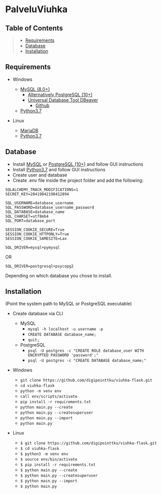 # PalveluViuhka



**Table of Contents**
---
> * [Requirements](#requirements)
> * [Database](#database)
> * [Installation](#installation)


**Requirements**
---
* Windows
  * [MySQL (8.0+)](https://dev.mysql.com/downloads/mysql/)
    * [Alternatively PostgreSQL (10+)](https://www.postgresql.org/download/windows/)
    * [Universal Database Tool DBeaver](https://dbeaver.io/)
      * [Github](https://github.com/dbeaver/dbeaver)
  * [Python3.7](https://www.python.org/downloads/)

* Linux
  * [MariaDB](aaa)
  * [Python3.7](aaa)

**Database**
---
  * Install [MySQL](https://dev.mysql.com/downloads/mysql/) or [PostgreSQL (10+)](https://www.postgresql.org/download/windows/) and follow GUI instructions
  * Install [Python3.7](https://www.python.org/downloads/) and follow GUI instructions
  * Create user and database
  * Create .env file inside the project folder and add the following:
  ```
  SQLALCHEMY_TRACK_MODIFICATIONS=1
  SECRET_KEY=28419842198412894

  SQL_USERNAME=database_username
  SQL_PASSWORD=database_username_password
  SQL_DATABASE=database_name
  SQL_CHARSET=utf8mb4
  SQL_PORT=database_port

  SESSION_COOKIE_SECURE=True
  SESSION_COOKIE_HTTPONLY=True
  SESSION_COOKIE_SAMESITE=Lax
  ```

  ```
  SQL_DRIVER=mysql+pymysql
  ```
  OR
  ```
  SQL_DRIVER=postgresql+psycopg2
  ```
  Depending on which database you chose to install.

**Installation**
---
(Point the system path to MySQL or PostgreSQL executable)

* Create database via CLI
  * MySQL
    * `mysql -h localhost -u username -p`
    * `CREATE DATABASE database_name;`
    * `quit;`
  * PostgreSQL
    * `psql -U postgres -c "CREATE ROLE database_user WITH ENCRYPTED PASSWORD 'password';"`
    * `psql -U postgres -c "CREATE DATABASE database_name;"`


* Windows
  * `git clone https://github.com/digipointtku/viuhka-flask.git`
  * `cd viuhka-flask`
  * `python -m venv env`
  * `call env/scripts/activate`
  * `pip install -r requirements.txt`
  * `python main.py --create`
  * `python main.py --createsuperuser`
  * `python main.py --import`
  * `python main.py`

* Linux
  * `$ git clone https://github.com/digipointtku/viuhka-flask.git`
  * `$ cd viuhka-flask`
  * `$ python3 -m venv env`
  * `$ source env/bin/activate`
  * `$ pip install -r requirements.txt`
  * `$ python main.py --create`
  * `$ python main.py --createsuperuser`
  * `$ python main.py --import`
  * `$ python main.py`
  